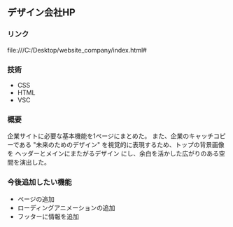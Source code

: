 ## デザイン会社HP

### リンク
file:///C:/Desktop/website_company/index.html#

### 技術
+ CSS
+ HTML
+ VSC

### 概要
企業サイトに必要な基本機能を1ページにまとめた。
また、企業のキャッチコピーである "未来のためのデザイン" を視覚的に表現するため、トップの背景画像を ヘッダーとメインにまたがるデザイン にし、余白を活かした広がりのある空間を演出した。

### 今後追加したい機能
+ ページの追加
+ ローディングアニメーションの追加
+ フッターに情報を追加
